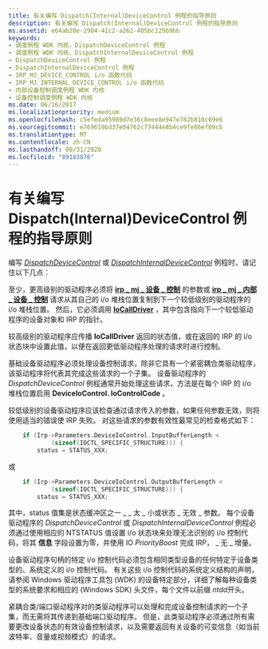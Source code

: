 ```yaml
---
title: 有关编写 Dispatch(Internal)DeviceControl 例程的指导原则
description: 有关编写 Dispatch(Internal)DeviceControl 例程的指导原则
ms.assetid: e64ab28e-2904-41c2-a262-405bc129b9bb
keywords:
- 调度例程 WDK 内核，DispatchDeviceControl 例程
- 调度例程 WDK 内核，DispatchInternalDeviceControl 例程
- DispatchDeviceControl 例程
- DispatchInternalDeviceControl 例程
- IRP_MJ_DEVICE_CONTROL i/o 函数代码
- IRP_MJ_INTERNAL_DEVICE_CONTROL i/o 函数代码
- 内部设备控制调度例程 WDK 内核
- 设备控制调度例程 WDK 内核
ms.date: 06/16/2017
ms.localizationpriority: medium
ms.openlocfilehash: c5efeda95989d7e36c8eee8e947e782b810c69e6
ms.sourcegitcommit: e769619bd37e04762c77444e8b4ce9fe86ef09cb
ms.translationtype: MT
ms.contentlocale: zh-CN
ms.lasthandoff: 08/31/2020
ms.locfileid: "89183876"
---
```

# <a name="guidelines-for-writing-dispatchinternaldevicecontrol-routines"></a>有关编写 Dispatch(Internal)DeviceControl 例程的指导原则





编写 [*DispatchDeviceControl*](/windows-hardware/drivers/ddi/wdm/nc-wdm-driver_dispatch) 或 [*DispatchInternalDeviceControl*](/windows-hardware/drivers/ddi/wdm/nc-wdm-driver_dispatch) 例程时，请记住以下几点：

至少，更高级别的驱动程序必须将 [**irp \_ mj \_ 设备 \_ 控制**](./irp-mj-device-control.md) 的参数或 [**irp \_ mj \_ 内部 \_ 设备 \_ 控制**](./irp-mj-internal-device-control.md) 请求从其自己的 i/o 堆栈位置复制到下一个较低级别的驱动程序的 i/o 堆栈位置。 然后，它必须调用 [**IoCallDriver**](/windows-hardware/drivers/ddi/wdm/nf-wdm-iocalldriver) ，其中包含指向下一个较低驱动程序的设备对象和 IRP 的指针。

较高级别的驱动程序应传播 **IoCallDriver** 返回的状态值，或在返回的 IRP 的 i/o 状态块中设置此值，以便在返回更低驱动程序处理的请求时进行控制。

基础设备驱动程序必须处理设备控制请求，除非它具有一个紧密耦合类驱动程序，该驱动程序将代表其完成这些请求的一个子集。 设备驱动程序的 *DispatchDeviceControl* 例程通常开始处理这些请求，方法是在每个 IRP 的 i/o 堆栈位置启用 **DeviceIoControl. IoControlCode** 。

较低级别的设备驱动程序应该检查通过请求传入的参数，如果任何参数无效，则将使用适当的错误使 IRP 失败。 对这些请求的参数有效性最常见的检查格式如下：

```cpp
    if (Irp->Parameters.DeviceIoControl.InputBufferLength < 
            (sizeof(IOCTL_SPECIFIC_STRUCTURE))) { 
        status = STATUS_XXX;
```

或
```cpp
    if (Irp->Parameters.DeviceIoControl.OutputBufferLength < 
            (sizeof(IOCTL_SPECIFIC_STRUCTURE))) { 
        status = STATUS_XXX; 
```

其中，status 值集是状态缓冲区之一 \_ \_ 太 \_ 小或状态 \_ 无效 \_ 参数。
每个设备驱动程序的 *DispatchDeviceControl* 或 *DispatchInternalDeviceControl* 例程必须通过使用相应的 NTSTATUS 值设置 i/o 状态块来处理无法识别的 i/o 控制代码，将其 **信息** 字段设置为零，并使用 IO *PriorityBoost* 完成 IRP， \_ 无 \_ 增量。

设备驱动程序句柄的特定 i/o 控制代码必须包含相同类型设备的任何特定于设备类型的、系统定义的 i/o 控制代码。 有关这些 i/o 控制代码的系统定义结构的声明，请参阅 Windows 驱动程序工具包 (WDK) 的设备特定部分，详细了解每种设备类型的系统要求和相应的 (Windows SDK) 头文件，每个文件以前缀 *ntdd*开头。

紧耦合类/端口驱动程序对的类驱动程序可以处理和完成设备控制请求的一个子集，而无需将其传递到基础端口驱动程序。 但是，此类驱动程序必须通过所有需要更改设备状态的有效设备控制请求，以及需要返回有关设备的可变信息（如当前波特率、音量或视频模式）的请求。

 

